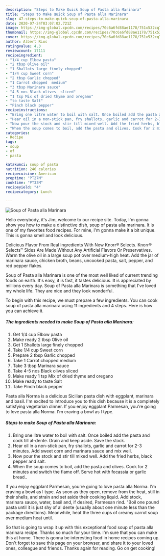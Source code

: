 ```yaml
---
description: "Steps to Make Quick Soup of Pasta alla Marinara"
title: "Steps to Make Quick Soup of Pasta alla Marinara"
slug: 47-steps-to-make-quick-soup-of-pasta-alla-marinara
date: 2020-07-24T03:07:02.721Z
image: https://img-global.cpcdn.com/recipes/70c6a6fd88ae1178/751x532cq70/soup-of-pasta-alla-marinara-recipe-main-photo.jpg
thumbnail: https://img-global.cpcdn.com/recipes/70c6a6fd88ae1178/751x532cq70/soup-of-pasta-alla-marinara-recipe-main-photo.jpg
cover: https://img-global.cpcdn.com/recipes/70c6a6fd88ae1178/751x532cq70/soup-of-pasta-alla-marinara-recipe-main-photo.jpg
author: Albert Rios
ratingvalue: 4.3
reviewcount: 17111
recipeingredient:
- "1/4 cup Elbow pasta"
- "2 tbsp Olive oil"
- "1 Shallots large finely chopped"
- "1/4 cup Sweet corn"
- "2 tbsp Garlic chopped"
- "1 Carrot chopped  medium"
- "3 tbsp Marinara sauce"
- "4-5 nos Black olives  sliced"
- "1 tsp Mix of dried thyme and oregano"
- "to taste Salt"
- "Pinch black pepper"
recipeinstructions:
- "Bring one litre water to boil with salt. Once boiled add the pasta and cook till al-dente. Drain and keep aside. Save the stock."
- "Hear oil in a non-stick pan, fry shallots, garlic and carrot for 2-3 minutes. Add sweet corn and marinara sauce and mix well."
- "Now pour the stock and stir till mixed well. Add the fried herbs, black pepper and salt."
- "When the soup comes to boil, add the pasta and olives. Cook for 2 minutes and switch the flame off. Serve hot with focassia or garlic bread.."
categories:
- Recipe
tags:
- soup
- of
- pasta

katakunci: soup of pasta 
nutrition: 246 calories
recipecuisine: American
preptime: "PT27M"
cooktime: "PT33M"
recipeyield: "4"
recipecategory: Lunch

---
```



![Soup of Pasta alla Marinara](https://img-global.cpcdn.com/recipes/70c6a6fd88ae1178/751x532cq70/soup-of-pasta-alla-marinara-recipe-main-photo.jpg)

Hello everybody, it's Jim, welcome to our recipe site. Today, I'm gonna show you how to make a distinctive dish, soup of pasta alla marinara. It is one of my favorites food recipes. For mine, I'm gonna make it a bit unique. This is gonna smell and look delicious.

Delicious Flavor From Real Ingredients With New Knorr® Selects. Knorr® Selects™ Sides Are Made Without Any Artificial Flavors Or Preservatives. Warm the olive oil in a large soup pot over medium-high heat. Add the jar of marinara sauce, chicken broth, beans, uncooked pasta, salt, pepper, and red pepper flakes.

Soup of Pasta alla Marinara is one of the most well liked of current trending foods on earth. It's easy, it is fast, it tastes delicious. It is appreciated by millions every day. Soup of Pasta alla Marinara is something that I've loved my whole life. They are nice and they look wonderful.


To begin with this recipe, we must prepare a few ingredients. You can cook soup of pasta alla marinara using 11 ingredients and 4 steps. Here is how you can achieve it.

<!--inarticleads1-->

##### The ingredients needed to make Soup of Pasta alla Marinara:

1. Get 1/4 cup Elbow pasta
1. Make ready 2 tbsp Olive oil
1. Get 1 Shallots large finely chopped
1. Take 1/4 cup Sweet corn
1. Prepare 2 tbsp Garlic chopped
1. Take 1 Carrot chopped  medium
1. Take 3 tbsp Marinara sauce
1. Take 4-5 nos Black olives  sliced
1. Make ready 1 tsp Mix of dried thyme and oregano
1. Make ready to taste Salt
1. Take Pinch black pepper


Pasta alla Norma is a delicious Sicilian pasta dish with eggplant, marinara and basil. I&#39;m excited to introduce you to this dish because it is a completely satisfying vegetarian dinner. If you enjoy eggplant Parmesan, you&#39;re going to love pasta alla Norma. I&#39;m craving a bowl as I type. 

<!--inarticleads2-->

##### Steps to make Soup of Pasta alla Marinara:

1. Bring one litre water to boil with salt. Once boiled add the pasta and cook till al-dente. Drain and keep aside. Save the stock.
1. Hear oil in a non-stick pan, fry shallots, garlic and carrot for 2-3 minutes. Add sweet corn and marinara sauce and mix well.
1. Now pour the stock and stir till mixed well. Add the fried herbs, black pepper and salt.
1. When the soup comes to boil, add the pasta and olives. Cook for 2 minutes and switch the flame off. Serve hot with focassia or garlic bread..


If you enjoy eggplant Parmesan, you&#39;re going to love pasta alla Norma. I&#39;m craving a bowl as I type. As soon as they open, remove from the heat, still in their shells, and strain and set aside their cooking liquid. Add stock, marinara sauce, water, basil and, if desired, Parmesan rind. &#34;Boil one pound pasta until it is just shy of al dente (usually about one minute less than the package directions). Meanwhile, heat the three cups of creamy carrot soup over medium heat until. 

So that is going to wrap it up with this exceptional food soup of pasta alla marinara recipe. Thanks so much for your time. I'm sure that you can make this at home. There is gonna be interesting food in home recipes coming up. Don't forget to save this page on your browser, and share it to your loved ones, colleague and friends. Thanks again for reading. Go on get cooking!
